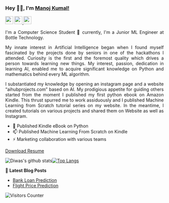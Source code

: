 ### Hey 👋🏽, I'm [Manoj Kumal!](https://manojkumal.com.np) 
 
<p>
  <a href="mailto:manoj.kumal152@gmail.com"><img src="https://img.shields.io/badge/Email-%23E4405F.svg?&style=for-the-badge&logo=gmail&logoColor=white" height=25></a>
  <a href="https://www.linkedin.com/in/manojkumal/"><img src="https://img.shields.io/badge/linkedin-%230077B5.svg?&style=for-the-badge&logo=linkedin&logoColor=white" height=25</a>
  <a href="https://www.instagram.com/i_ammanoj1/"><img src="https://img.shields.io/badge/instagram-%23E4405F.svg?&style=for-the-badge&logo=instagram&logoColor=white" height=25></a>  
 
</p>
 
<div style="text-align: justify">
 
 
I'm  a Computer Science Student 🚀 currently, I'm a Junior ML Engineer at Bottle Technology.
 
My innate interest in Artificial Intelligence began when I found myself fascinated by the projects done by seniors in one of the hackathons I attended. Curiosity is the first and the foremost quality which drives a person towards learning new things. My interest, passion, dedication in learning AI, enabled me to acquire significant knowledge on Python and mathematics behind every ML algorithm.
 
I substantiated my knowledge by opening an instagram page and a website “aihubprojects.com” based on AI. My prodigious appetite for guiding others started from the moment I published my first python ebook on Amazon Kindle. This thrust spurred me to work assiduously and I published Machine Learning from Scratch tutorial series on my website. In the meantime, I created tutorials on various projects and shared them on Website as well as Instagram.
 
  </div>
 
- 🌱 Published Kindle eBook on Python
- 📫 Published Machine Learning From Scratch on Kindle
- ⚡  Marketing collaboration with various teams
 
[Download Resume](https://manojkumal.com.np)
 
![Diwas's github stats](https://github-readme-stats.vercel.app/api?username=manojkumal&count_private=true&show_icons=true&theme=dark)<a href="https://github.com/manojkumal">[![Top Langs](https://github-readme-stats.vercel.app/api/top-langs/?username=manojkumal&layout=compact&theme=dark)](https://github.com/manojkumal)</a>
 
 
 
📕 **Latest Blog Posts**
<!-- BLOG-POST-LIST:START -->
- [Bank Loan Prediction ](https://manojkumal.github.io/Portfolio/post/project-1/)
- [Flight Price Prediction](https://manojkumal.github.io/Portfolio/post/project-2/)
<!-- BLOG-POST-LIST:END -->
 
 
 <img src="https://visitor-badge.glitch.me/badge?page_id=manojkumal.manojkumal" alt="Visitors Counter">
